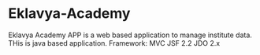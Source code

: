 Eklavya-Academy
===============

Eklavya Academy APP is a web based application to manage institute data. 
THis is java based application.
Framework: MVC 
JSF 2.2
JDO 2.x


